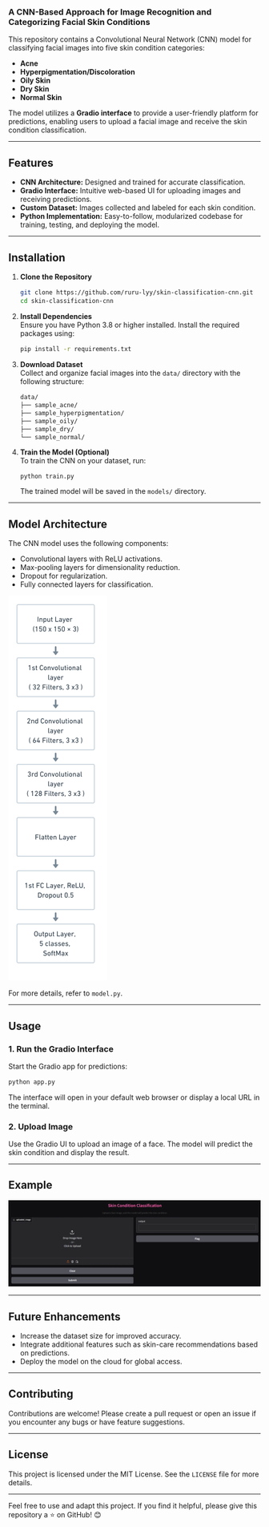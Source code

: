 ### A CNN-Based Approach for Image Recognition and Categorizing Facial Skin Conditions

This repository contains a Convolutional Neural Network (CNN) model for classifying facial images into five skin condition categories:  

- **Acne**  
- **Hyperpigmentation/Discoloration**  
- **Oily Skin**  
- **Dry Skin**  
- **Normal Skin**  

The model utilizes a **Gradio interface** to provide a user-friendly platform for predictions, enabling users to upload a facial image and receive the skin condition classification.

---

## Features  

- **CNN Architecture:** Designed and trained for accurate classification.  
- **Gradio Interface:** Intuitive web-based UI for uploading images and receiving predictions.  
- **Custom Dataset:** Images collected and labeled for each skin condition.  
- **Python Implementation:** Easy-to-follow, modularized codebase for training, testing, and deploying the model.  

---

## Installation  

1. **Clone the Repository**  
   ```bash  
   git clone https://github.com/ruru-lyy/skin-classification-cnn.git  
   cd skin-classification-cnn  
   ```  

2. **Install Dependencies**  
   Ensure you have Python 3.8 or higher installed. Install the required packages using:  
   ```bash  
   pip install -r requirements.txt  
   ```  

3. **Download Dataset**  
   Collect and organize facial images into the `data/` directory with the following structure:  
   ```  
   data/  
   ├── sample_acne/  
   ├── sample_hyperpigmentation/  
   ├── sample_oily/  
   ├── sample_dry/  
   └── sample_normal/  
   ```  

4. **Train the Model (Optional)**  
   To train the CNN on your dataset, run:  
   ```bash  
   python train.py  
   ```  
   The trained model will be saved in the `models/` directory.  

---

## Model Architecture  

The CNN model uses the following components:  
- Convolutional layers with ReLU activations.  
- Max-pooling layers for dimensionality reduction.  
- Dropout for regularization.  
- Fully connected layers for classification.
  
![Model Architecture](assets/cnn-arch.png)  

For more details, refer to `model.py`.  

---

## Usage  

### 1. **Run the Gradio Interface**  
Start the Gradio app for predictions:  
```bash  
python app.py  
```  
The interface will open in your default web browser or display a local URL in the terminal.  

### 2. **Upload Image**  
Use the Gradio UI to upload an image of a face. The model will predict the skin condition and display the result.  


---

## Example  

![Gradio Example](assets/demo.png)  

---
## Future Enhancements  

- Increase the dataset size for improved accuracy.  
- Integrate additional features such as skin-care recommendations based on predictions.  
- Deploy the model on the cloud for global access.  

---

## Contributing  

Contributions are welcome! Please create a pull request or open an issue if you encounter any bugs or have feature suggestions.  

---

## License  

This project is licensed under the MIT License. See the `LICENSE` file for more details.  

---  

Feel free to use and adapt this project. If you find it helpful, please give this repository a ⭐ on GitHub! 😊
